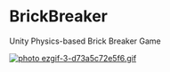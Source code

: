 # BrickBreaker
Unity Physics-based Brick Breaker Game

<a href="https://s59.photobucket.com/user/Csudhtoro/media/ezgif-3-d73a5c72e5f6.gif.html" target="_blank"><img src="https://i59.photobucket.com/albums/g318/Csudhtoro/ezgif-3-d73a5c72e5f6.gif" border="0" alt=" photo ezgif-3-d73a5c72e5f6.gif"/></a>
